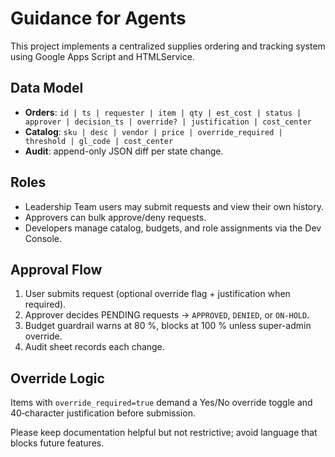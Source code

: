 # Guidance for Agents

This project implements a centralized supplies ordering and tracking system using Google Apps Script and HTMLService.

## Data Model
- **Orders**: `id | ts | requester | item | qty | est_cost | status | approver | decision_ts | override? | justification | cost_center`
- **Catalog**: `sku | desc | vendor | price | override_required | threshold | gl_code | cost_center`
- **Audit**: append-only JSON diff per state change.

## Roles
- Leadership Team users may submit requests and view their own history.
- Approvers can bulk approve/deny requests.
- Developers manage catalog, budgets, and role assignments via the Dev Console.

## Approval Flow
1. User submits request (optional override flag + justification when required).
2. Approver decides PENDING requests → `APPROVED`, `DENIED`, or `ON-HOLD`.
3. Budget guardrail warns at 80 %, blocks at 100 % unless super-admin override.
4. Audit sheet records each change.

## Override Logic
Items with `override_required=true` demand a Yes/No override toggle and 40‑character justification before submission.

Please keep documentation helpful but not restrictive; avoid language that blocks future features.
